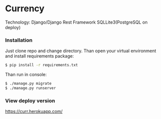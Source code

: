 # Currency

Technology:
Django/Django Rest Framework
SQLLite3(PostgreSQL on deploy)

### Installation

Just clone repo and change directory. Than open your virtual environment and install requirements package:
```sh
$ pip install -r requirements.txt
```
Than run in console:
```sh
$ ./manage.py migrate
$ ./manage.py runserver 
```

### View deploy version
https://curr.herokuapp.com/
